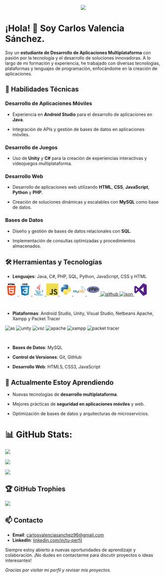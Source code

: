 <p align="center">
<!--   <a href="https://github.com/DenverCoder1/readme-typing-svg"> -->
    <img src="https://readme-typing-svg.herokuapp.com?color=E22FE4&width=680&height=28&lines=Hi👋+I'm+Carlos+Valencia+Sánchez..;Multiplatform+Application+Development+student;Nice+To+Meet+You+....&center=true"></a></p>
    

# ¡Hola! 👋 Soy Carlos Valencia Sánchez. 
Soy un **estudiante de Desarrollo de Aplicaciones Multiplataforma** con pasión por la tecnología y el desarrollo de soluciones innovadoras. A lo largo de mi formación y experiencia, he trabajado con diversas tecnologías, plataformas y lenguajes de programación, enfocándome en la creación de aplicaciones. 

## 💼 Habilidades Técnicas 

### Desarrollo de Aplicaciones Móviles 
- Experiencia en **Android Studio** para el desarrollo de aplicaciones en **Java**.
  
- Integración de APIs y gestión de bases de datos en aplicaciones móviles.

### Desarrollo de Juegos 
- Uso de **Unity** y **C#** para la creación de experiencias interactivas y videojuegos multiplataforma.

### Desarrollo Web 
- Desarrollo de aplicaciones web utilizando **HTML**, **CSS**, **JavaScript**, **Python** y **PHP**.
  
- Creación de soluciones dinámicas y escalables con **MySQL** como base de datos.

### Bases de Datos 
- Diseño y gestión de bases de datos relacionales con **SQL**.
  
- Implementación de consultas optimizadas y procedimientos almacenados.

## 🛠 Herramientas y Tecnologías
- **Lenguajes**: Java, C#, PHP, SQL, Python, JavaScript, CSS y HTML
<a href="https://www.w3schools.com/html/" target="_blank" rel="noreferrer">
    <img src="https://raw.githubusercontent.com/devicons/devicon/master/icons/html5/html5-original-wordmark.svg" alt="html5" width="40" height="40"/>
  </a>
  <a href="https://www.w3schools.com/css/" target="_blank" rel="noreferrer">
    <img src="https://raw.githubusercontent.com/devicons/devicon/master/icons/css3/css3-original-wordmark.svg" alt="css3" width="40" height="40"/>
  </a>
  <a href="https://www.java.com" target="_blank" rel="noreferrer">
    <img src="https://raw.githubusercontent.com/devicons/devicon/master/icons/java/java-original.svg" alt="java" width="40" height="40"/>
  </a>
  <a href="https://developer.mozilla.org/en-US/docs/Web/JavaScript" target="_blank" rel="noreferrer">
    <img src="https://raw.githubusercontent.com/devicons/devicon/master/icons/javascript/javascript-original.svg" alt="javascript" width="40" height="40"/>
  </a>
  <a href="https://www.python.org" target="_blank" rel="noreferrer">
    <img src="https://raw.githubusercontent.com/devicons/devicon/master/icons/python/python-original.svg" alt="python" width="40" height="40"/>
  </a>
  <a href="https://www.mysql.com/" target="_blank" rel="noreferrer">
    <img src="https://raw.githubusercontent.com/devicons/devicon/master/icons/mysql/mysql-original-wordmark.svg" alt="mysql" width="40" height="40"/>
  </a>
  <a href="https://www.php.net" target="_blank" rel="noreferrer">
    <img src="https://raw.githubusercontent.com/devicons/devicon/master/icons/php/php-original.svg" alt="php" width="40" height="40"/>
  </a>
  <a href="https://www.github.com" target="_blank" rel="noreferrer">
    <img src="https://www.vectorlogo.zone/logos/github/github-icon.svg" alt="github" width="40" height="40"/>
  </a>
  <a href="https://www.json.org/" target="_blank" rel="noreferrer">
    <img src="https://www.vectorlogo.zone/logos/json/json-icon.svg" alt="json" width="40" height="40"/>
  </a>
  <a href="https://code.visualstudio.com/" target="_blank" rel="noreferrer">
    <img src="https://raw.githubusercontent.com/devicons/devicon/master/icons/visualstudio/visualstudio-plain.svg" alt="vscode" width="40" height="40"/>
  </a>
  
&nbsp;

- **Plataformas**: Android Studio, Unity, Visual Studio, Netbeans Apache, Xampp y Packet Tracer
  
<img src="https://github.com/user-attachments/assets/e34d8bd0-0b7c-4167-b435-76181d025393" alt="as" width="40" height="40"> 

<img src="https://github.com/user-attachments/assets/8762fe90-77ab-4d14-8ec9-a96426719b72" alt="unity" width="40" height="40"> 

<img src="https://github.com/user-attachments/assets/f3603b31-de25-46e9-97bf-a6439b0c5d9f" alt="vsc" width="40" height="40"> 

<img src="https://github.com/user-attachments/assets/c36f7321-31f4-41c3-a301-3da29128d1c7" alt="apache" width="40" height="40"> 

<img src="https://github.com/user-attachments/assets/d04fc121-c638-4b72-923a-c6154d3a2017" alt="xampp" width="40" height="40"> 

<img src="https://github.com/user-attachments/assets/7ec75c38-e631-4d79-a8b7-e3ba950a26ca" alt="packet tracer" width="40" height="40">

&nbsp;

- **Bases de Datos**: MySQL

- **Control de Versiones**: Git, GitHub

- **Desarrollo Web**: HTML5, CSS3, JavaScript

## 🌱 Actualmente Estoy Aprendiendo 

- Nuevas tecnologías de **desarrollo multiplataforma**.

- Mejores prácticas de **seguridad en aplicaciones móviles** y web.

- Optimización de bases de datos y arquitecturas de microservicios.

# 📊 GitHub Stats:
![](https://github-readme-stats.vercel.app/api/top-langs/?username=valen28030&theme=radical&border=false&include_all_commits=true&count_private=true&layout=compact)<br/>

![](https://github-readme-stats.vercel.app/api?username=valen28030&theme=radical&border=false&include_all_commits=true&count_private=true&layout=compact)<br/>

![](https://github-readme-streak-stats.herokuapp.com/?user=valen28030&theme=radical&hide_border=false)
<br/>
## 🏆 GitHub Trophies
![](https://github-profile-trophy.vercel.app/?username=valen28030&theme=radical&no-frame=false&no-bg=true&margin-w=4)



## 📫 Contacto 
- **Email**: carlosvalenciasanchez96@gmail.com
- **LinkedIn**: [linkedin.com/in/tu-perfil](https://linkedin.com/in/tu-perfil)

Siempre estoy abierto a nuevas oportunidades de aprendizaje y colaboración. ¡No dudes en contactarme para discutir proyectos o ideas interesantes! 

_Gracias por visitar mi perfil y revisar mis proyectos._
